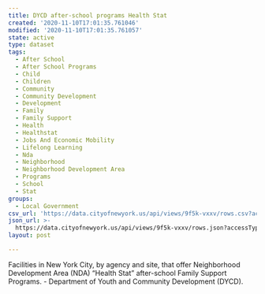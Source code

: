 ```yaml
---
title: DYCD after-school programs Health Stat
created: '2020-11-10T17:01:35.761046'
modified: '2020-11-10T17:01:35.761057'
state: active
type: dataset
tags:
  - After School
  - After School Programs
  - Child
  - Children
  - Community
  - Community Development
  - Development
  - Family
  - Family Support
  - Health
  - Healthstat
  - Jobs And Economic Mobility
  - Lifelong Learning
  - Nda
  - Neighborhood
  - Neighborhood Development Area
  - Programs
  - School
  - Stat
groups:
  - Local Government
csv_url: 'https://data.cityofnewyork.us/api/views/9f5k-vxxv/rows.csv?accessType=DOWNLOAD'
json_url: >-
  https://data.cityofnewyork.us/api/views/9f5k-vxxv/rows.json?accessType=DOWNLOAD
layout: post

---
```

Facilities in New York City, by agency and site, that offer Neighborhood Development Area (NDA) “Health Stat” after-school Family Support Programs. - Department of Youth and Community Development (DYCD).
